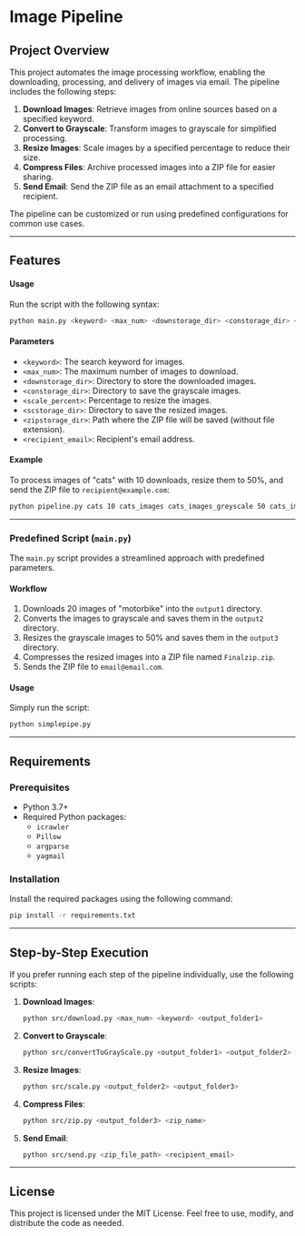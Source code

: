 # Image Pipeline

## Project Overview
This project automates the image processing workflow, enabling the downloading, processing, and delivery of images via email. The pipeline includes the following steps:

1. **Download Images**: Retrieve images from online sources based on a specified keyword.
2. **Convert to Grayscale**: Transform images to grayscale for simplified processing.
3. **Resize Images**: Scale images by a specified percentage to reduce their size.
4. **Compress Files**: Archive processed images into a ZIP file for easier sharing.
5. **Send Email**: Send the ZIP file as an email attachment to a specified recipient.

The pipeline can be customized or run using predefined configurations for common use cases.

---

## Features


#### **Usage**
Run the script with the following syntax:

```bash
python main.py <keyword> <max_num> <downstorage_dir> <constorage_dir> <scale_percent> <scstorage_dir> <zipstorage_dir> <recipient_email>
```

#### **Parameters**
- `<keyword>`: The search keyword for images.
- `<max_num>`: The maximum number of images to download.
- `<downstorage_dir>`: Directory to store the downloaded images.
- `<constorage_dir>`: Directory to save the grayscale images.
- `<scale_percent>`: Percentage to resize the images.
- `<scstorage_dir>`: Directory to save the resized images.
- `<zipstorage_dir>`: Path where the ZIP file will be saved (without file extension).
- `<recipient_email>`: Recipient's email address.

#### **Example**
To process images of "cats" with 10 downloads, resize them to 50%, and send the ZIP file to `recipient@example.com`:

```bash
python pipeline.py cats 10 cats_images cats_images_greyscale 50 cats_images_scaled cats_images_archive recipient@example.com
```

---

### **Predefined Script (`main.py`)**
The `main.py` script provides a streamlined approach with predefined parameters.

#### **Workflow**
1. Downloads 20 images of "motorbike" into the `output1` directory.
2. Converts the images to grayscale and saves them in the `output2` directory.
3. Resizes the grayscale images to 50% and saves them in the `output3` directory.
4. Compresses the resized images into a ZIP file named `Finalzip.zip`.
5. Sends the ZIP file to `email@email.com`.

#### **Usage**
Simply run the script:

```bash
python simplepipe.py
```

---

## Requirements

### **Prerequisites**
- Python 3.7+
- Required Python packages:
  - `icrawler`
  - `Pillow`
  - `argparse`
  - `yagmail`

### **Installation**
Install the required packages using the following command:

```bash
pip install -r requirements.txt
```

---

## Step-by-Step Execution
If you prefer running each step of the pipeline individually, use the following scripts:

1. **Download Images**:
   ```bash
   python src/download.py <max_num> <keyword> <output_folder1>
   ```

2. **Convert to Grayscale**:
   ```bash
   python src/convertToGrayScale.py <output_folder1> <output_folder2>
   ```

3. **Resize Images**:
   ```bash
   python src/scale.py <output_folder2> <output_folder3>
   ```

4. **Compress Files**:
   ```bash
   python src/zip.py <output_folder3> <zip_name>
   ```

5. **Send Email**:
   ```bash
   python src/send.py <zip_file_path> <recipient_email>
   ```

---


## License
This project is licensed under the MIT License. Feel free to use, modify, and distribute the code as needed.

